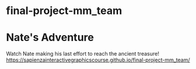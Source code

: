 # final-project-mm_team
# Nate's Adventure
Watch Nate making his last effort to reach the ancient treasure!
https://sapienzainteractivegraphicscourse.github.io/final-project-mm_team/
